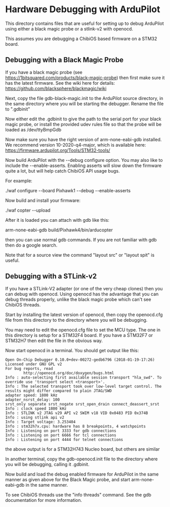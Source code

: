 # Hardware Debugging with ArduPilot

This directory contains files that are useful for setting up to debug
ArduPilot using either a black magic probe or a stlink-v2 with
openocd.

This assumes you are debugging a ChibiOS based firmware on a STM32 board.

## Debugging with a Black Magic Probe

If you have a black magic probe (see
https://1bitsquared.com/products/black-magic-probe) then first make
sure it has the latest firmware. See the wiki here for details:
https://github.com/blacksphere/blackmagic/wiki

Next, copy the file gdb-black-magic.init to the ArduPilot source
directory, in the same directory where you will be starting the
debugger. Rename the file to ".gdbinit"

Now either edit the .gdbinit to give the path to the serial port for
your black magic probe, or install the provided udev rules file so
that the probe will be loaded as /dev/ttyBmpGdb

Now make sure you have the right version of arm-none-eabi-gdb
installed. We recommend version 10-2020-q4-major, which is available
here: https://firmware.ardupilot.org/Tools/STM32-tools/

Now build ArduPilot with the --debug configure option. You may also
like to include the --enable-asserts. Enabling asserts will slow down
the firmware quite a lot, but will help catch ChibiOS API usage bugs.

For example:

  ./waf configure --board Pixhawk1 --debug --enable-asserts

Now build and install your firmware:

  ./waf copter --upload

After it is loaded you can attach with gdb like this:

 arm-none-eabi-gdb build/Pixhawk4/bin/arducopter

then you can use normal gdb commands. If you are not familiar with gdb
then do a google search.

Note that for a source view the command "layout src" or "layout spit"
is useful.

## Debugging with a STLink-v2

If you have a STLink-V2 adapter (or one of the very cheap clones) then
you can debug with openocd. Using openocd has the advantage that you
can debug threads properly, unlike the black magic probe which can't
see ChibiOS threads.

Start by installing the latest version of openocd, then copy the
openocd.cfg file from this directory to the directory where you will
be debugging.

You may need to edit the openocd.cfg file to set the MCU type. The one
in this directory is setup for a STM32F4 board. If you have a STM32F7
or STM32H7 then edit the file in the obvious way.

Now start openocd in a terminal. You should get output like this:

```
Open On-Chip Debugger 0.10.0+dev-00272-gedb6796 (2018-01-19-17:26)
Licensed under GNU GPL v2
For bug reports, read
        http://openocd.org/doc/doxygen/bugs.html
Info : auto-selecting first available session transport "hla_swd". To override use 'transport select <transport>'.
Info : The selected transport took over low-level target control. The results might differ compared to plain JTAG/SWD
adapter speed: 1800 kHz
adapter_nsrst_delay: 100
srst_only separate srst_nogate srst_open_drain connect_deassert_srst
Info : clock speed 1800 kHz
Info : STLINK v2 JTAG v29 API v2 SWIM v18 VID 0x0483 PID 0x374B
Info : using stlink api v2
Info : Target voltage: 3.253404
Info : stm32h7x.cpu: hardware has 8 breakpoints, 4 watchpoints
Info : Listening on port 3333 for gdb connections
Info : Listening on port 6666 for tcl connections
Info : Listening on port 4444 for telnet connections
```

the above output is for a STM32H743 Nucleo board, but others are
similar

In another terminal, copy the gdb-openocd.init file to the directory
where you will be debugging, calling it .gdbinit.

Now build and load the debug enabled firmware for ArduPilot in the
same manner as given above for the Black Magic probe, and start
arm-none-eabi-gdb in the same manner.

To see ChibiOS threads use the "info threads" command. See the gdb
documentation for more information.
